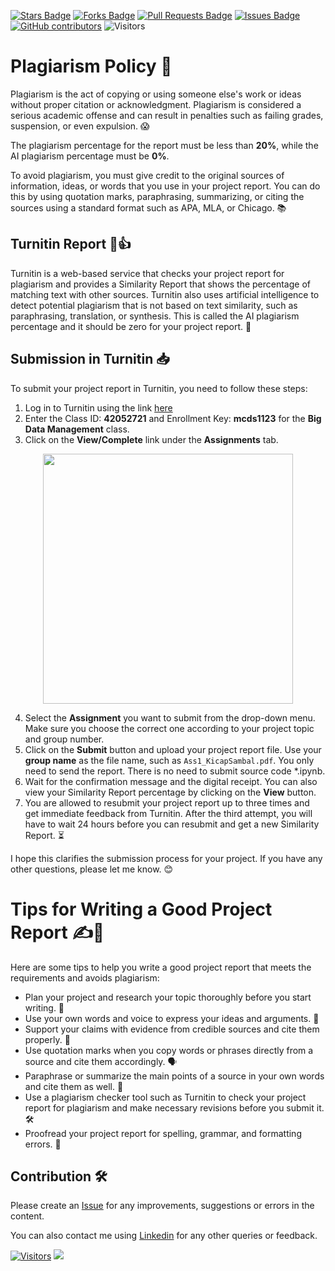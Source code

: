 <a href="https://github.com/drshahizan/research-material/stargazers"><img src="https://img.shields.io/github/stars/drshahizan/research-material" alt="Stars Badge"/></a>
<a href="https://github.com/drshahizan/research-material/network/members"><img src="https://img.shields.io/github/forks/drshahizan/research-material" alt="Forks Badge"/></a>
<a href="https://github.com/drshahizan/research-material/pulls"><img src="https://img.shields.io/github/issues-pr/drshahizan/research-material" alt="Pull Requests Badge"/></a>
<a href="https://github.com/drshahizan/research-material/issues"><img src="https://img.shields.io/github/issues/drshahizan/research-material" alt="Issues Badge"/></a>
<a href="https://github.com/drshahizan/research-material/graphs/contributors"><img alt="GitHub contributors" src="https://img.shields.io/github/contributors/drshahizan/research-material?color=2b9348"></a>
![Visitors](https://api.visitorbadge.io/api/visitors?path=https%3A%2F%2Fgithub.com%2Fdrshahizan%2Fresearch-material&labelColor=%23d9e3f0&countColor=%23697689&style=flat)



# Plagiarism Policy 🚫

Plagiarism is the act of copying or using someone else's work or ideas without proper citation or acknowledgment. Plagiarism is considered a serious academic offense and can result in penalties such as failing grades, suspension, or even expulsion. 😱

The plagiarism percentage for the report must be less than **20%**, while the AI plagiarism percentage must be **0%**.

To avoid plagiarism, you must give credit to the original sources of information, ideas, or words that you use in your project report. You can do this by using quotation marks, paraphrasing, summarizing, or citing the sources using a standard format such as APA, MLA, or Chicago. 📚

## Turnitin Report 📄👍

Turnitin is a web-based service that checks your project report for plagiarism and provides a Similarity Report that shows the percentage of matching text with other sources. Turnitin also uses artificial intelligence to detect potential plagiarism that is not based on text similarity, such as paraphrasing, translation, or synthesis. This is called the AI plagiarism percentage and it should be zero for your project report. 🧠

## Submission in Turnitin 📥

To submit your project report in Turnitin, you need to follow these steps:
1. Log in to Turnitin using the link [here](https://www.turnitin.com/login_page.asp)
2. Enter the Class ID: **42052721** and Enrollment Key: **mcds1123** for the **Big Data Management** class.
3. Click on the **View/Complete** link under the **Assignments** tab.

<p align="center">
<img src="../images/bdm_plagiat.png"  height="400" />
</p>
   
4. Select the **Assignment** you want to submit from the drop-down menu. Make sure you choose the correct one according to your project topic and group number. 
5. Click on the **Submit** button and upload your project report file. Use your **group name** as the file name, such as `Ass1_KicapSambal.pdf`. You only need to send the report. There is no need to submit source code *.ipynb.
6. Wait for the confirmation message and the digital receipt. You can also view your Similarity Report percentage by clicking on the **View** button.
7. You are allowed to resubmit your project report up to three times and get immediate feedback from Turnitin. After the third attempt, you will have to wait 24 hours before you can resubmit and get a new Similarity Report. ⏳

I hope this clarifies the submission process for your project. If you have any other questions, please let me know. 😊

# Tips for Writing a Good Project Report ✍️👏

Here are some tips to help you write a good project report that meets the requirements and avoids plagiarism:

- Plan your project and research your topic thoroughly before you start writing. 📝
- Use your own words and voice to express your ideas and arguments. 💬
- Support your claims with evidence from credible sources and cite them properly. 🔗
- Use quotation marks when you copy words or phrases directly from a source and cite them accordingly. 🗣️
- Paraphrase or summarize the main points of a source in your own words and cite them as well. 🔄
- Use a plagiarism checker tool such as Turnitin to check your project report for plagiarism and make necessary revisions before you submit it. 🛠️
- Proofread your project report for spelling, grammar, and formatting errors. 📝

## Contribution 🛠️
Please create an [Issue](https://github.com/drshahizan/BDM/issues) for any improvements, suggestions or errors in the content.

You can also contact me using [Linkedin](https://www.linkedin.com/in/drshahizan/) for any other queries or feedback.

[![Visitors](https://api.visitorbadge.io/api/visitors?path=https%3A%2F%2Fgithub.com%2Fdrshahizan&labelColor=%23697689&countColor=%23555555&style=plastic)](https://visitorbadge.io/status?path=https%3A%2F%2Fgithub.com%2Fdrshahizan)
![](https://hit.yhype.me/github/profile?user_id=81284918)
